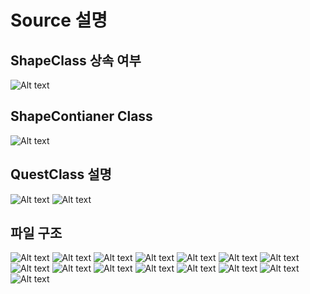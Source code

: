 # Source 설명

ShapeClass 상속 여부
-------------
![Alt text](/readme_resource/source1.png)

ShapeContianer Class
-------------
![Alt text](/readme_resource/source2.png)

QuestClass 설명
-------------
![Alt text](/readme_resource/source3.png)
![Alt text](/readme_resource/source4.png)

파일 구조
-------------
![Alt text](/readme_resource/classes.png)
![Alt text](/readme_resource/battle.png)
![Alt text](/readme_resource/common.png)
![Alt text](/readme_resource/dotmonster.png)
![Alt text](/readme_resource/etc.png)
![Alt text](/readme_resource/hospital.png)
![Alt text](/readme_resource/item.png)
![Alt text](/readme_resource/map.png)
![Alt text](/readme_resource/monsterlist.png)
![Alt text](/readme_resource/player.png)
![Alt text](/readme_resource/quest.png)
![Alt text](/readme_resource/stampcharge.png)
![Alt text](/readme_resource/talk.png)
![Alt text](/readme_resource/tutorial.png)
![Alt text](/readme_resource/village.png)
